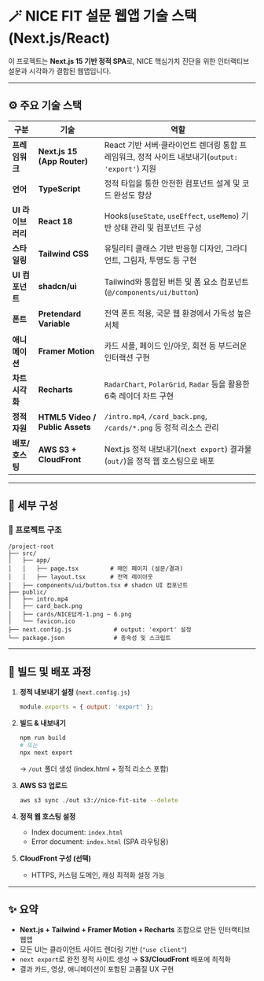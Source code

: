 
# 🪄 NICE FIT 설문 웹앱 기술 스택 (Next.js/React)

이 프로젝트는 **Next.js 15 기반 정적 SPA**로, NICE 핵심가치 진단을 위한 인터랙티브 설문과 시각화가 결합된 웹앱입니다.

---

## ⚙️ 주요 기술 스택

| 구분 | 기술 | 역할 |
|------|-------|------|
| **프레임워크** | **Next.js 15 (App Router)** | React 기반 서버·클라이언트 렌더링 통합 프레임워크, 정적 사이트 내보내기(`output: 'export'`) 지원 |
| **언어** | **TypeScript** | 정적 타입을 통한 안전한 컴포넌트 설계 및 코드 완성도 향상 |
| **UI 라이브러리** | **React 18** | Hooks(`useState`, `useEffect`, `useMemo`) 기반 상태 관리 및 컴포넌트 구성 |
| **스타일링** | **Tailwind CSS** | 유틸리티 클래스 기반 반응형 디자인, 그라디언트, 그림자, 투명도 등 구현 |
| **UI 컴포넌트** | **shadcn/ui** | Tailwind와 통합된 버튼 및 폼 요소 컴포넌트 (`@/components/ui/button`) |
| **폰트** | **Pretendard Variable** | 전역 폰트 적용, 국문 웹 환경에서 가독성 높은 서체 |
| **애니메이션** | **Framer Motion** | 카드 셔플, 페이드 인/아웃, 회전 등 부드러운 인터랙션 구현 |
| **차트 시각화** | **Recharts** | `RadarChart`, `PolarGrid`, `Radar` 등을 활용한 6축 레이더 차트 구현 |
| **정적 자원** | **HTML5 Video / Public Assets** | `/intro.mp4`, `/card_back.png`, `/cards/*.png` 등 정적 리소스 관리 |
| **배포/호스팅** | **AWS S3 + CloudFront** | Next.js 정적 내보내기(`next export`) 결과물(`out/`)을 정적 웹 호스팅으로 배포 |

---

## 🧩 세부 구성

### 📁 프로젝트 구조
```
/project-root
├── src/
│   ├── app/
│   │   ├── page.tsx         # 메인 페이지 (설문/결과)
│   │   ├── layout.tsx       # 전역 레이아웃
│   ├── components/ui/button.tsx # shadcn UI 컴포넌트
├── public/
│   ├── intro.mp4
│   ├── card_back.png
│   ├── cards/NICE답게-1.png ~ 6.png
│   └── favicon.ico
├── next.config.js            # output: 'export' 설정
└── package.json              # 종속성 및 스크립트
```

---

## 🚀 빌드 및 배포 과정

1. **정적 내보내기 설정** (`next.config.js`)
   ```js
   module.exports = { output: 'export' };
   ```

2. **빌드 & 내보내기**
   ```bash
   npm run build
   # 또는
   npx next export
   ```
   → `/out` 폴더 생성 (index.html + 정적 리소스 포함)

3. **AWS S3 업로드**
   ```bash
   aws s3 sync ./out s3://nice-fit-site --delete
   ```

4. **정적 웹 호스팅 설정**
   - Index document: `index.html`
   - Error document: `index.html` (SPA 라우팅용)

5. **CloudFront 구성 (선택)**
   - HTTPS, 커스텀 도메인, 캐싱 최적화 설정 가능

---

## ✨ 요약

- **Next.js + Tailwind + Framer Motion + Recharts** 조합으로 만든 인터랙티브 웹앱
- 모든 UI는 클라이언트 사이드 렌더링 기반 (`"use client"`)
- `next export`로 완전 정적 사이트 생성 → **S3/CloudFront** 배포에 최적화
- 결과 카드, 영상, 애니메이션이 포함된 고품질 UX 구현



